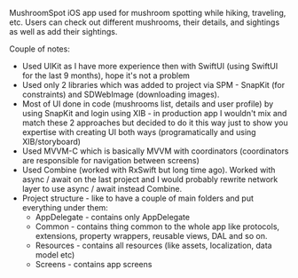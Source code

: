 MushroomSpot iOS app used for mushroom spotting while hiking, traveling, etc. Users can check out different mushrooms, their details, and sightings as well as add their sightings.

Couple of notes:

- Used UIKit as I have more experience then with SwiftUI (using SwiftUI for the last 9 months), hope it's not a problem
- Used only 2 libraries which was added to project via SPM - SnapKit (for constraints) and SDWebImage (downloading images).
- Most of UI done in code (mushrooms list, details and user profile) by using SnapKit and login using XIB - in production app I wouldn't mix and match these 2 approaches but decided to do it this way just to show you expertise with creating UI both ways (programatically and using XIB/storyboard)
- Used MVVM-C which is basically MVVM with coordinators (coordinators are responsible for navigation between screens)
- Used Combine (worked with RxSwift but long time ago). Worked with async / await on the last project and I would probably rewrite network layer to use async / await instead Combine.
- Project structure - like to have a couple of main folders and put everything under them:
  - AppDelegate - contains only AppDelegate
  - Common - contains thing common to the whole app like protocols, extensions, property wrappers, reusable views, DAL and so on.
  - Resources - contains all resources (like assets, localization, data model etc)
  - Screens - contains app screens
